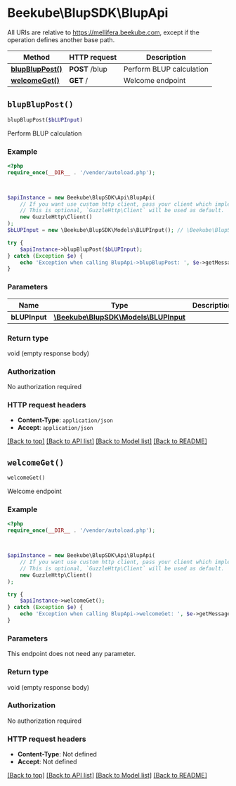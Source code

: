 # Beekube\BlupSDK\BlupApi

All URIs are relative to https://mellifera.beekube.com, except if the operation defines another base path.

| Method | HTTP request | Description |
| ------------- | ------------- | ------------- |
| [**blupBlupPost()**](BlupApi.md#blupBlupPost) | **POST** /blup | Perform BLUP calculation |
| [**welcomeGet()**](BlupApi.md#welcomeGet) | **GET** / | Welcome endpoint |


## `blupBlupPost()`

```php
blupBlupPost($bLUPInput)
```

Perform BLUP calculation

### Example

```php
<?php
require_once(__DIR__ . '/vendor/autoload.php');



$apiInstance = new Beekube\BlupSDK\Api\BlupApi(
    // If you want use custom http client, pass your client which implements `GuzzleHttp\ClientInterface`.
    // This is optional, `GuzzleHttp\Client` will be used as default.
    new GuzzleHttp\Client()
);
$bLUPInput = new \Beekube\BlupSDK\Models\BLUPInput(); // \Beekube\BlupSDK\Models\BLUPInput

try {
    $apiInstance->blupBlupPost($bLUPInput);
} catch (Exception $e) {
    echo 'Exception when calling BlupApi->blupBlupPost: ', $e->getMessage(), PHP_EOL;
}
```

### Parameters

| Name | Type | Description  | Notes |
| ------------- | ------------- | ------------- | ------------- |
| **bLUPInput** | [**\Beekube\BlupSDK\Models\BLUPInput**](../Model/BLUPInput.md)|  | |

### Return type

void (empty response body)

### Authorization

No authorization required

### HTTP request headers

- **Content-Type**: `application/json`
- **Accept**: `application/json`

[[Back to top]](#) [[Back to API list]](../../README.md#endpoints)
[[Back to Model list]](../../README.md#models)
[[Back to README]](../../README.md)

## `welcomeGet()`

```php
welcomeGet()
```

Welcome endpoint

### Example

```php
<?php
require_once(__DIR__ . '/vendor/autoload.php');



$apiInstance = new Beekube\BlupSDK\Api\BlupApi(
    // If you want use custom http client, pass your client which implements `GuzzleHttp\ClientInterface`.
    // This is optional, `GuzzleHttp\Client` will be used as default.
    new GuzzleHttp\Client()
);

try {
    $apiInstance->welcomeGet();
} catch (Exception $e) {
    echo 'Exception when calling BlupApi->welcomeGet: ', $e->getMessage(), PHP_EOL;
}
```

### Parameters

This endpoint does not need any parameter.

### Return type

void (empty response body)

### Authorization

No authorization required

### HTTP request headers

- **Content-Type**: Not defined
- **Accept**: Not defined

[[Back to top]](#) [[Back to API list]](../../README.md#endpoints)
[[Back to Model list]](../../README.md#models)
[[Back to README]](../../README.md)
